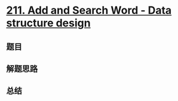 # [211. Add and Search Word - Data structure design](https://leetcode.com/problems/add-and-search-word-data-structure-design/)

## 题目


## 解题思路


## 总结


